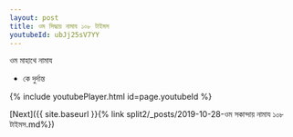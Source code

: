 ```yaml
---
layout: post
title: ওম সিদ্ধায় নামায ১০৮ টাইমস
youtubeId: ubJj25sV7YY
---
```

 
 
 ওম মাহাথে নামায  
 
 -  কে দুর্দান্ত 
 
  
 
  
 
 
 
 
 
 


{% include youtubePlayer.html id=page.youtubeId %}
 
[Next]({{ site.baseurl }}{% link  split2/_posts/2019-10-28-ওম সকান্দায় নামায ১০৮ টাইমস.md%})
 
